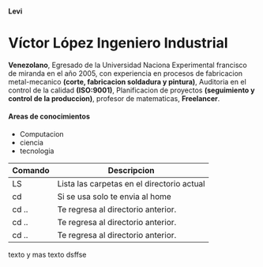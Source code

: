 #### Levi
#   Víctor López Ingeniero Industrial
**Venezolano**, Egresado de la Universidad Naciona Experimental francisco de miranda en el año 2005, con experiencia en procesos de fabricacion metal-mecanico **(corte, fabricacion soldadura y pintura)**, Auditoria en el control de la calidad **(ISO:9001)**, Planificacion de proyectos **(seguimiento y control de la produccion)**, profesor de matematicas, **Freelancer**.

#### Areas de conocimientos

- Computacion
- ciencia
- tecnologia


| Comando | Descripcion |
| ---------- | -------------------- |
| LS | Lista las carpetas en el directorio actual |
|cd | Si se usa solo te envia al home|
| cd .. | Te regresa al directorio anterior. |
| cd .. | Te regresa al directorio anterior. |
| cd .. | Te regresa al directorio anterior. |

texto y mas texto
dsffse
